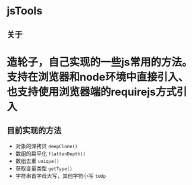 # jsTools
## 关于
造轮子，自己实现的一些js常用的方法。支持在浏览器和node环境中直接引入、也支持使用浏览器端的requirejs方式引入
=======
## 目前实现的方法
* 对象的深拷贝 `deepClone()`
* 数组的扁平化 `flattenDepth()`
* 数组去重 `unique()`
* 获取变量类型 `getType()`
* 字符串首字母大写，其他字符小写 `toUp`
